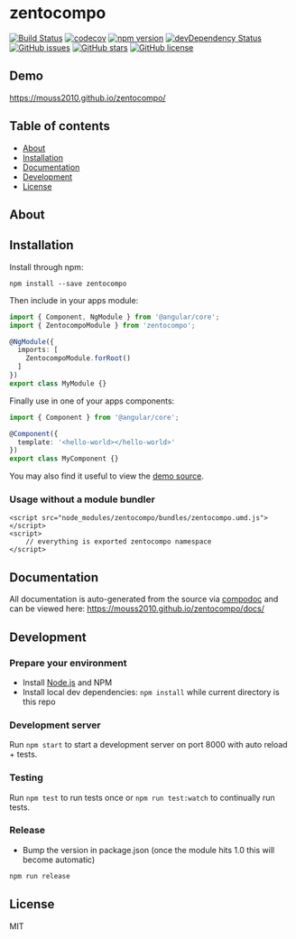 # zentocompo
[![Build Status](https://travis-ci.org/mouss2010/zentocompo.svg?branch=master)](https://travis-ci.org/mouss2010/zentocompo)
[![codecov](https://codecov.io/gh/mouss2010/zentocompo/branch/master/graph/badge.svg)](https://codecov.io/gh/mouss2010/zentocompo)
[![npm version](https://badge.fury.io/js/zentocompo.svg)](http://badge.fury.io/js/zentocompo)
[![devDependency Status](https://david-dm.org/mouss2010/zentocompo/dev-status.svg)](https://david-dm.org/mouss2010/zentocompo?type=dev)
[![GitHub issues](https://img.shields.io/github/issues/mouss2010/zentocompo.svg)](https://github.com/mouss2010/zentocompo/issues)
[![GitHub stars](https://img.shields.io/github/stars/mouss2010/zentocompo.svg)](https://github.com/mouss2010/zentocompo/stargazers)
[![GitHub license](https://img.shields.io/badge/license-MIT-blue.svg)](https://raw.githubusercontent.com/mouss2010/zentocompo/master/LICENSE)

## Demo
https://mouss2010.github.io/zentocompo/

## Table of contents

- [About](#about)
- [Installation](#installation)
- [Documentation](#documentation)
- [Development](#development)
- [License](#license)

## About



## Installation

Install through npm:
```
npm install --save zentocompo
```

Then include in your apps module:

```typescript
import { Component, NgModule } from '@angular/core';
import { ZentocompoModule } from 'zentocompo';

@NgModule({
  imports: [
    ZentocompoModule.forRoot()
  ]
})
export class MyModule {}
```

Finally use in one of your apps components:
```typescript
import { Component } from '@angular/core';

@Component({
  template: '<hello-world></hello-world>'
})
export class MyComponent {}
```

You may also find it useful to view the [demo source](https://github.com/mouss2010/zentocompo/blob/master/demo/demo.component.ts).

### Usage without a module bundler
```
<script src="node_modules/zentocompo/bundles/zentocompo.umd.js"></script>
<script>
    // everything is exported zentocompo namespace
</script>
```

## Documentation
All documentation is auto-generated from the source via [compodoc](https://compodoc.github.io/compodoc/) and can be viewed here:
https://mouss2010.github.io/zentocompo/docs/

## Development

### Prepare your environment
* Install [Node.js](http://nodejs.org/) and NPM
* Install local dev dependencies: `npm install` while current directory is this repo

### Development server
Run `npm start` to start a development server on port 8000 with auto reload + tests.

### Testing
Run `npm test` to run tests once or `npm run test:watch` to continually run tests.

### Release
* Bump the version in package.json (once the module hits 1.0 this will become automatic)
```bash
npm run release
```

## License

MIT
